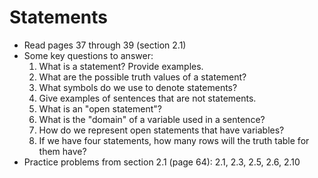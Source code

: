 # Statements

- Read pages 37 through 39 (section 2.1)
- Some key questions to answer:
    1. What is a statement? Provide examples.
    2. What are the possible truth values of a statement?
    3. What symbols do we use to denote statements?
    4. Give examples of sentences that are not statements.
    5. What is an "open statement"?
    6. What is the "domain" of a variable used in a sentence?
    7. How do we represent open statements that have variables?
    8. If we have four statements, how many rows will the truth table for them have?
- Practice problems from section 2.1 (page 64): 2.1, 2.3, 2.5, 2.6, 2.10


